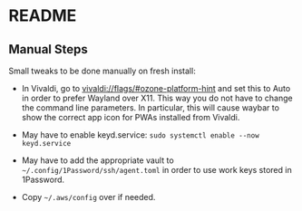 # README

## Manual Steps
Small tweaks to be done manually on fresh install:

- In Vivaldi, go to <vivaldi://flags/#ozone-platform-hint> and set this to Auto in order to prefer
Wayland over X11. This way you do not have to change the command line parameters. In particular,
this will cause waybar to show the correct app icon for PWAs installed from Vivaldi.

- May have to enable keyd.service: `sudo systemctl enable --now keyd.service`
- May have to add the appropriate vault to `~/.config/1Password/ssh/agent.toml` in order to use work
  keys stored in 1Password.
- Copy `~/.aws/config` over if needed.

